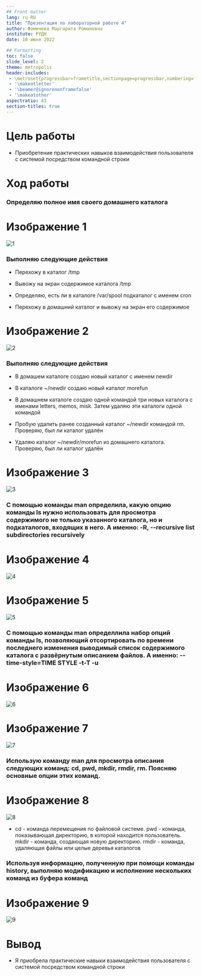 ```yaml
---
## Front matter
lang: ru-RU
title: "Презентация по лабораторной работе 4"
author: Фомичева Маргарита Романовна
institute: РУДН
date: 10 июня 2022

## Formatting
toc: false
slide_level: 2
theme: metropolis
header-includes: 
 - \metroset{progressbar=frametitle,sectionpage=progressbar,numbering=fraction}
 - '\makeatletter'
 - '\beamer@ignorenonframefalse'
 - '\makeatother'
aspectratio: 43
section-titles: true
---
```


# Цель работы

- Приобретение практических навыков взаимодействия пользователя с системой посредством командной строки

# Ход работы

### Определяю полное имя своего домашнего каталога

# Изображение 1

![1](photo/5.png)

### Выполняю следующие действия

- Перехожу в каталог /tmp

- Вывожу на экран содержимое каталога /tmp

- Определяю, есть ли в каталоге /var/spool подкаталог с именем cron

- Перехожу в домашний каталог и вывожу на экран его содержимое 

# Изображение 2

![2](photo/1.png)

### Выполняю следующие действия

- В домашем каталоге создаю новый каталог с именем newdir

- В каталоге ~/newdir создаю новый каталог morefun

- В домашнем каталоге создаю одной командой три новых каталога с именами letters, memos, misk. Затем удаляю эти каталоги одной командой

- Пробую удалить ранее созданный каталог ~/newdir командой rm. Проверяю, был ли каталог удалён

- Удаляю каталог ~/newdir/morefun из домашнего каталога. Проверяю, был ли каталог удалён

# Изображение 3

![3](photo/2.png)

### С помощью команды man определила, какую опцию команды ls нужно использовать для просмотра содержимого не только указанного каталога, но и подкаталогов, входящих в него. А именно: -R, --recursive list subdirectories recursively

# Изображение 4

![4](photo/7.png)

# Изображение 5 

![5](photo/6.png)

### С помощью команды man определлила набор опций команды ls, позволяющий отсортировать по времени последнего изменения выводимый список содержимого каталога с развёрнутым описанием файлов. А именно: --time-style=TIME STYLE -t-T -u

# Изображение 6

![6](photo/7.png)

# Изображение 7 

![7](photo/6.png)

### Использую команду man для просмотра описания следующих команд: cd, pwd, mkdir, rmdir, rm. Поясняю основные опции этих команд. 

# Изображение 8

![8](photo/3.png)

- cd - команда перемещения по файловой системе. pwd - команда, показывающая директорию, в которой находится пользователь. mkdir - команда, создающая новую директорию. rmdir - команда, удаляющая файлы или целые деревья каталогов

### Используя информацию, полученную при помощи команды history, выполняю модификацию и исполнение  нескольких команд из буфера команд

# Изображение 9

![9](photo/4.png)

# Вывод

- Я приобрела практические навыки взаимодействия пользователя с системой посредством командной строки